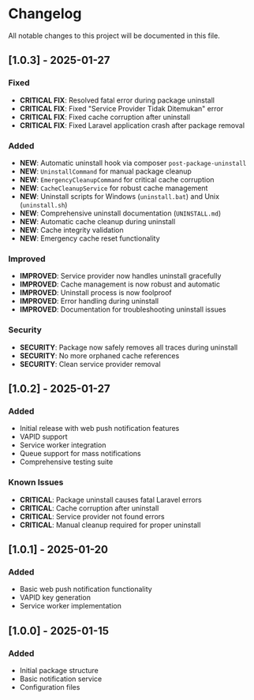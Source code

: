 # Changelog

All notable changes to this project will be documented in this file.

## [1.0.3] - 2025-01-27

### Fixed
- **CRITICAL FIX**: Resolved fatal error during package uninstall
- **CRITICAL FIX**: Fixed "Service Provider Tidak Ditemukan" error
- **CRITICAL FIX**: Fixed cache corruption after uninstall
- **CRITICAL FIX**: Fixed Laravel application crash after package removal

### Added
- **NEW**: Automatic uninstall hook via composer `post-package-uninstall`
- **NEW**: `UninstallCommand` for manual package cleanup
- **NEW**: `EmergencyCleanupCommand` for critical cache corruption
- **NEW**: `CacheCleanupService` for robust cache management
- **NEW**: Uninstall scripts for Windows (`uninstall.bat`) and Unix (`uninstall.sh`)
- **NEW**: Comprehensive uninstall documentation (`UNINSTALL.md`)
- **NEW**: Automatic cache cleanup during uninstall
- **NEW**: Cache integrity validation
- **NEW**: Emergency cache reset functionality

### Improved
- **IMPROVED**: Service provider now handles uninstall gracefully
- **IMPROVED**: Cache management is now robust and automatic
- **IMPROVED**: Uninstall process is now foolproof
- **IMPROVED**: Error handling during uninstall
- **IMPROVED**: Documentation for troubleshooting uninstall issues

### Security
- **SECURITY**: Package now safely removes all traces during uninstall
- **SECURITY**: No more orphaned cache references
- **SECURITY**: Clean service provider removal

## [1.0.2] - 2025-01-27

### Added
- Initial release with web push notification features
- VAPID support
- Service worker integration
- Queue support for mass notifications
- Comprehensive testing suite

### Known Issues
- **CRITICAL**: Package uninstall causes fatal Laravel errors
- **CRITICAL**: Cache corruption after uninstall
- **CRITICAL**: Service provider not found errors
- **CRITICAL**: Manual cleanup required for proper uninstall

## [1.0.1] - 2025-01-20

### Added
- Basic web push notification functionality
- VAPID key generation
- Service worker implementation

## [1.0.0] - 2025-01-15

### Added
- Initial package structure
- Basic notification service
- Configuration files
